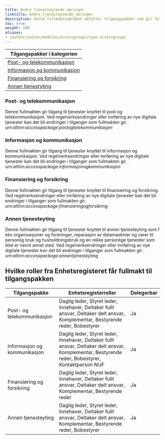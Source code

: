 ```yaml
---
title: Andre tjenesteytende næringer
linktitle: Andre tjenesteytende næringer
description: Dette fullmaktsområdet omfatter tilgangspakker som gir fullmakter til tjenester og ressurser som omhandler annen tjenesteyting som f eks post, telekommunikasjon, informasjon, kommunikasjon, forsikring, finansiering. Ved regelverksendringer eller innføring av nye digitale tjenester kan det bli endringer i tilganger som fullmaktene gir.
toc: true
weight: 100
aliases:
- /authorization/modules/accessgroups/type-accessgroups
---
```



|**Tilgangspakker i kategorien**|
|---|
|[Post- og telekommunikasjon](https://docs.altinn.studio/authorization/what-do-you-get/accessgroups/accessgroups/andretjenesteytende/#post--og-telekommunikasjon)|
|[Informasjon og kommunikasjon](https://docs.altinn.studio/authorization/what-do-you-get/accessgroups/accessgroups/andretjenesteytende/#informasjon-og-kommunikasjon)|
|[Finansiering og forsikring](https://docs.altinn.studio/authorization/what-do-you-get/accessgroups/accessgroups/andretjenesteytende/#finansiering-og-forsikring)|
|[Annen tjenestyting](https://docs.altinn.studio/authorization/what-do-you-get/accessgroups/accessgroups/andretjenesteytende/#annen-tjenesteyting)|


### Post- og telekommunikasjon
Denne fullmakten gir tilgang til tjenester knyttet til post og telekommunikasjon. Ved regelverksendringer eller innføring av nye digitale tjenester kan det bli endringer i tilganger som fullmakten gir.  
*urn:altinn:accesspackage:postogtelekommunikasjon*

### Informasjon og kommunikasjon
Denne fullmakten gir tilgang til tjenester knyttet til informasjon og kommunikasjon. Ved regelverksendringer eller innføring av nye digitale tjenester kan det bli endringer i tilganger som fullmakten gir.  
*urn:altinn:accesspackage:informasjonogkommunikasjon*

### Finansiering og forsikring
Denne fullmakten gir tilgang til tjenester knyttet til finansiering og forsikring. Ved regelverksendringer eller innføring av nye digitale tjenester kan det bli endringer i tilganger som fullmakten gir.  
*urn:altinn:accesspackage:finansieringogforsikring*

### Annen tjenesteyting
Denne fullmakten gir tilgang til tjenester knyttet til annen tjenesteyting som f eks organisasjoner og foreninger, reparasjon av datamaskiner og varer til personlig bruk og husholdningsbruk og en rekke personlige tjenester som ikke er nevnt annet sted. Ved regelverksendringer eller innføring av nye digitale tjenester kan det bli endringer i tilganger som fullmakten gir.  
*urn:altinn:accesspackage:annentjenesteyting*

## Hvilke roller fra Enhetsregisteret får fullmakt til tilgangspakken
|**Tilgangspakke**|**Enhetsregisterroller**|**Delegerbar**|
|---|---|---|
|Post- og telekommunikasjon|Daglig leder, Styret leder, Innehaver, Deltaker fullt ansvar, Deltaker delt ansvar, Komplementar, Bestyrende reder, Bobestyrer|Ja|
|Informasjon og kommunikasjon|Daglig leder, Styret leder, Innehaver, Deltaker fullt ansvar, Deltaker delt ansvar, Komplementar, Bestyrende reder, Bobestyrer, Kontaktperson NUF|Ja|
|Finansiering og forsikring|Daglig leder, Styret leder, Innehaver, Deltaker fullt ansvar, Deltaker delt ansvar, Komplementar, Bestyrende reder|Ja|
|Annen tjenesteyting|Daglig leder, Styret leder, Innehaver, Deltaker fullt ansvar, Deltaker delt ansvar, Komplementar, Bestyrende reder, Bobestyrer|Ja|
